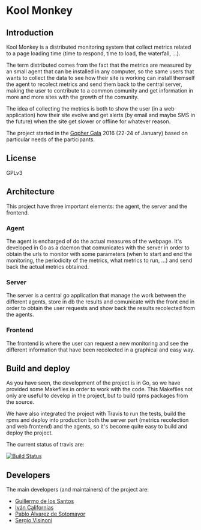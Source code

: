  Kool Monkey
=============

## Introduction

Kool Monkey is a distributed monitoring system that collect metrics
related to a page loading time (time to respond, time to load, the
waterfall, ...).

The term distributed comes from the fact that the metrics are
measured by an small agent that can be installed in any computer, so
the same users that wants to collect the data to see how their site is
working can install themself the agent to recolect metrics and send
them back to the central server, making the user to contribute to a
common comunity and get information in more and more sites with the
growth of the comunity.

The idea of collecting the metrics is both to show the user (in a web
application) how their site evolve and get alerts (by email and maybe
SMS in the future) when the site get slower or offline for whatever
reason.

The project started in the [Gopher Gala](http://www.gophergala.com/)
2016 (22-24 of January) based on particular needs of the participants.

## License

GPLv3

## Architecture

This project have three important elements: the agent, the server and
the frontend.

### Agent

The agent is encharged of do the actual measures of the webpage. It's
developed in Go as a daemon that comunicates with the server in order
to obtain the urls to monitor with some parameters (when to start and
end the monitoring, the periodicity of the metrics, what metrics to
run, ...) and send back the actual metrics obtained.

### Server

The server is a central go application that manage the work between
the different agents, store in db the results and comunicate with the
front end in order to obtain the user requests and show back the
results recolected from the agents.

### Frontend

The frontend is where the user can request a new monitoring and see
the different information that have been recolected in a graphical and
easy way.

## Build and deploy

As you have seen, the development of the project is in Go, so we have
provided some Makefiles in order to work with the code. This Makefiles
not only are useful to develop in the project, but to build rpms
packages from the source.

We have also integrated the project with Travis to run the tests,
build the rpms and deploy into production both the server part
(metrics recolection and web frontend) and the agents, so it's become
quite easy to build and deploy the project.

The current status of travis are:

[![Build Status](https://travis-ci.org/ivan-californias/kool_monkey.svg?branch=master)](https://travis-ci.org/ivan-californias/kool_monkey)

## Developers

The main developers (and maintainers) of the project are:

* [Guillermo de los Santos](https://github.com/MemoDLSG)
* [Iván Californias](https://github.com/ivan-californias)
* [Pablo Álvarez de Sotomayor](https://github.com/i02sopop)
* [Sergio Visinoni](https://github.com/piffio)
